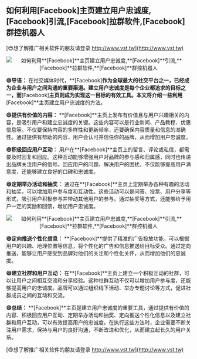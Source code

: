 ## **如何利用**[Facebook]**主页建立用户忠诚度,**[Facebook]**引流,**[Facebook]**拉群软件,**[Facebook]**群控机器人**

[😍想了解推广相关软件的朋友请登录 http://www.vst.tw](http://www.vst.tw)

 <center><img src="https://vst.tw/MP4/tuiguang/png/0.png" alt="如何利用**[Facebook]**主页建立用户忠诚度,**[Facebook]**引流,**[Facebook]**拉群软件,**[Facebook]**群控机器人"></center>

**😄导语：**
在社交媒体时代，**[Facebook]**作为全球最大的社交平台之一，已经成为企业与用户之间沟通的重要渠道。建立用户忠诚度是每个企业都追求的目标之一，而**[Facebook]**主页则成为实现这一目标的有效工具。本文将介绍一些利用**[Facebook]**主页建立用户忠诚度的方法。

**😄提供有价值的内容：**
**[Facebook]**主页上发布有价值且与用户兴趣相关的内容，是吸引用户和建立忠诚度的关键。这些内容可以是行业新闻、产品教程、优惠信息等。不仅要保持内容的多样性和更新频率，还要确保内容质量和信息的准确性。通过提供有帮助的内容，用户会认可并信任你的品牌，从而增加用户忠诚度。

**😄积极回应用户互动：**
用户在**[Facebook]**主页上的留言、评论或私信，都需要及时回复和回应。这种互动能够增强用户对品牌的参与感和归属感，同时也传递出品牌关注用户的信号。回应用户的问题、解决用户的困扰，不仅能够提高用户满意度，还能够建立良好的口碑和忠诚度。

**😄定期举办活动和抽奖：**
通过在**[Facebook]**主页上定期举办各种有趣的活动和抽奖，可以增加用户参与度和互动性。这些活动可以是问答、投票、用户分享等形式，吸引用户积极参与并带动其他用户的参与。通过抽奖等方式，还能够给予用户一定的奖励和回馈，增加用户忠诚度。

 <center><img src="https://vst.tw/MP4/tuiguang/png/4.png" alt="如何利用**[Facebook]**主页建立用户忠诚度,**[Facebook]**引流,**[Facebook]**拉群软件,**[Facebook]**群控机器人"></center>

**😄定向推送个性化信息：**
**[Facebook]**提供了精准的广告投放功能，可以根据用户的兴趣、地理位置等信息，将个性化的广告和信息推送给目标受众。通过定向推送，能够让用户感受到品牌对他们的关注和个性化关怀，从而增加他们的忠诚度。

**😄建立社群和用户互动：**
在**[Facebook]**主页上建立一个积极互动的社群，可以让用户之间相互交流和分享经验。这种社群互动不仅可以增加用户参与度，还能够提高用户的忠诚度。品牌可以通过组织线下活动、举办专题讨论等方式，促进社群成员之间的互动和交流。

**😄总结：**
**[Facebook]**主页是建立用户忠诚度的重要工具，通过提供有价值的内容、积极回应用户互动、定期举办活动和抽奖、定向推送个性化信息以及建立社群和用户互动，可以有效提高用户的忠诚度。在执行这些方法时，企业需要不断关注用户需求，保持与用户的良好沟通，不断改进和优化，从而建立起长久的用户关系。

[😍想了解推广相关软件的朋友请登录 http://www.vst.tw](http://www.vst.tw)



